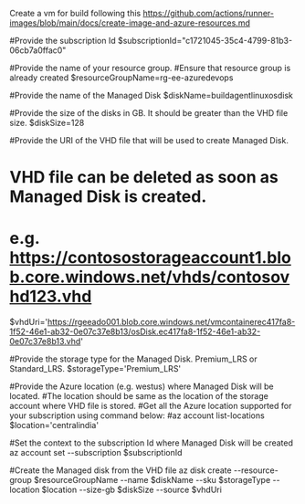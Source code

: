 Create a vm for build following this
https://github.com/actions/runner-images/blob/main/docs/create-image-and-azure-resources.md


#Provide the subscription Id
$subscriptionId="c1721045-35c4-4799-81b3-06cb7a0ffac0"

#Provide the name of your resource group.
#Ensure that resource group is already created 
$resourceGroupName=rg-ee-azuredevops

#Provide the name of the Managed Disk
$diskName=buildagentlinuxosdisk

#Provide the size of the disks in GB. It should be greater than the VHD file size.
$diskSize=128


#Provide the URI of the VHD file that will be used to create Managed Disk. 
# VHD file can be deleted as soon as Managed Disk is created.
# e.g. https://contosostorageaccount1.blob.core.windows.net/vhds/contosovhd123.vhd 
$vhdUri='https://rgeeado001.blob.core.windows.net/vmcontainerec417fa8-1f52-46e1-ab32-0e07c37e8b13/osDisk.ec417fa8-1f52-46e1-ab32-0e07c37e8b13.vhd'

#Provide the storage type for the Managed Disk. Premium_LRS or Standard_LRS.
$storageType='Premium_LRS'


#Provide the Azure location (e.g. westus) where Managed Disk will be located. 
#The location should be same as the location of the storage account where VHD file is stored.
#Get all the Azure location supported for your subscription using command below:
#az account list-locations
$location='centralindia'

#Set the context to the subscription Id where Managed Disk will be created
az account set --subscription $subscriptionId

#Create the Managed disk from the VHD file 
az disk create --resource-group $resourceGroupName --name $diskName --sku $storageType --location $location --size-gb $diskSize --source $vhdUri

